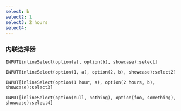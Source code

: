 ```yaml
---
select: b
select2: 1
select3: 2 hours
select4:
---
```


### 内联选择器

```meta-bind
INPUT[inlineSelect(option(a), option(b), showcase):select]
```

```meta-bind
INPUT[inlineSelect(option(1, a), option(2, b), showcase):select2]
```

```meta-bind
INPUT[inlineSelect(option(1 hour, a), option(2 hours, b), showcase):select3]
```

```meta-bind
INPUT[inlineSelect(option(null, nothing), option(foo, something), showcase):select4]
```
